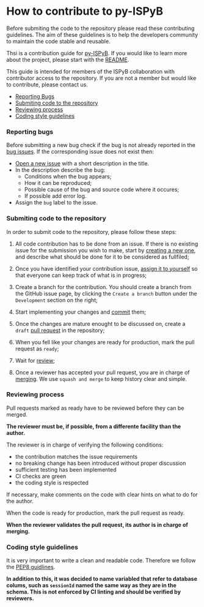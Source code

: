 # How to contribute to py-ISPyB

Before submiting the code to the repository please read these contributing guidelines. The aim of these guidelines is to help the developers community to maintain the code stable and reusable.

Thsi is a contribution guide for [py-ISPyB](https://github.com/ispyb/py-ispyb). If you would like to learn more about the project, please start with the [README](https://github.com/ispyb/py-ispyb/blob/master/README.md).

This guide is intended for members of the ISPyB collaboration with contributor access to the repository. If you are not a member but would like to contribute, please contact us.

-   [Reporting Bugs](#reporting-bugs)
-   [Submiting code to the repository](#submiting-code-to-the-repository)
-   [Reviewing process](#reviewing-process)
-   [Coding style guidelines](#coding-style-guidelines)

### Reporting bugs

Before submitting a new bug check if the bug is not already reported in the [bug issues](https://github.com/ispyb/py-ispyb/issues?q=is%3Aopen+is%3Aissue+label%3Abug).
If the corresponding issue does not exist then:

-   [Open a new issue](https://github.com/ispyb/py-ispyb/issues/new) with a short description in the title.
-   In the description describe the bug:
    -   Conditions when the bug appears;
    -   How it can be reproduced;
    -   Possible cause of the bug and source code where it occures;
    -   If possible add error log.
-   Assign the `bug` label to the issue.

### Submiting code to the repository

In order to submit code to the repository, please follow these steps:

1. All code contribution has to be done from an issue. If there is no existing issue for the submission you wish to make, start by [creating a new one](https://github.com/ispyb/py-ispyb/issues/new), and describe what should be done for it to be considered as fullfiled;

2. Once you have identified your contribution issue, [assign it to yourself](https://docs.github.com/en/issues/tracking-your-work-with-issues/assigning-issues-and-pull-requests-to-other-github-users) so that everyone can keep track of what is in progress;

3. Create a branch for the contribution. You should create a branch from the GitHub issue page, by clicking the `Create a branch` button under the `Development` section on the right;

4. Start implementing your changes and [commit](https://github.com/git-guides/git-commit) them;

5. Once the changes are mature enought to be discussed on, create a `draft` [pull request](https://docs.github.com/en/pull-requests/collaborating-with-pull-requests/proposing-changes-to-your-work-with-pull-requests/creating-a-pull-request) in the repository;

6. When you fell like your changes are ready for production, mark the pull request as `ready`;

7. Wait for [review](#reviewing-process);

8. Once a reviewer has accepted your pull request, you are in charge of [merging](https://docs.github.com/en/pull-requests/collaborating-with-pull-requests/incorporating-changes-from-a-pull-request/merging-a-pull-request). We use `squash and merge` to keep history clear and simple.

### Reviewing process

Pull requests marked as ready have to be reviewed before they can be merged.

**The reviewer must be, if possible, from a differente facility than the author.**

The reviewer is in charge of verifying the following conditions:

-   the contribution matches the issue requirements
-   no breaking change has been introduced without proper discussion
-   sufficient testing has been implemented
-   CI checks are green
-   the coding style is respected

If necessary, make comments on the code with clear hints on what to do for the author.

When the code is ready for production, mark the pull request as ready.

**When the reviewer validates the pull request, its author is in charge of merging.**

### Coding style guidelines

It is very important to write a clean and readable code. Therefore we follow the [PEP8 guidlines](https://www.python.org/dev/peps/pep-0008/).

**In addition to this, it was decided to name variabled that refer to database colums, such as `sessionId` named the same way as they are in the schema. This is not enforced by CI linting and should be verified by reviewers.**
